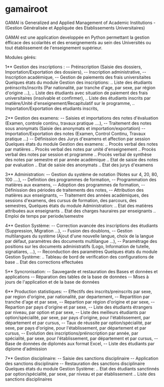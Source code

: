 # gamairoot
GAMAI is Generalized and Applied Management of Academic Institutions - (Gestion Généralisée et Appliquée des Etablissements Universitaires)

GAMAI est une application developpée en Python permettant la gestion éfficace des scolarités et des enseignements au sein des Universités ou tout établissement de l'enseignement supérieur.

Modules gérés:

1** Gestion des inscriptions :
   -- Préinscription (Saisie des dossiers, Importation/Exportation des dossiers),
   -- Inscription administrative,
   -- Inscription académique,
   -- Gestion de paiements des frais universitaites
   Quelques états du module Gestion des inscriptions:
     .. Liste des étudiants préinscrits/inscrits (Par nationalité, par tranche d'age, par sexe, par région d'origine ...),
     .. Liste des étudiants avec situation de paiement des frais universitaires (insolvable et confirmer),
     .. Liste des étudiants inscrits par matière/Unité d'enseignement/Recapitulatif sur le programme,
     .. Importation/Exportation des etudiants inscrits,
  
2** Gestion des examens:
   -- Saisies et importations des notes d'évaluation (Examen, controle continu, travaux pratique ....), 
   -- Traitement des notes sous anonymats (Saisie des anonymats et importation/exportation)
   -- Importation/Exportation des notes (Examen, Control Continu, Travaux pratique ...)
   -- Définission des Jurys d'examens et affection par session
   Quelques états du module Gestion des examens:
     .. Procès verbal des notes par matières
     .. Procès verbal des notes par unité d'enseignement
     .. Procès verbal des notes par session et programme
     .. Procès verbal de synthèse des notes par semestre et par année académique
     .. Etat de saisie des notes par evaluation
     .. Etat de saisie des anonymats
     .. Etat des jurys d'examens
     
3** Administration:
   -- Gestion du système de notation (Notes sur 4, 20, 80, 100 ....),
   -- Definition des programmes de formation,
   -- Programmation des matières aux examens,
   -- Adoption des programmes de formation,
   -- Définission des périodes de traitements des notes,
   -- Attribution des matières aux enseignants,
   -- Traitement des années académiques, des sessions d'examens, des cursus de formation, des parcours, des semestres,
    Quelques états du module Administration:
     .. Etat des matières attribuées aux enseignants
     .. Etat des charges hauraires par enseignants
     .. Emploi de temps par periode/semestre
     
4** Gestion Système:
   -- Correction avancée des inscriptions des étudiants (Suppression, Migration ...),
   -- Fusion des doublons,
   -- Gestion multilangues du système (Ajout d'une nouvelle langue, choix de la langue par défaut, paramètres des documents multilangue ...),
   -- Paramétrage des positions sur les documents administratifs (Logo, Information de tutelle, signatiares, ...),
   -- Reconduction des paramètres
   Quelques états du module Gestion Système:
     .. Tableau de bord de verification des configurations de base
     .. Etat des corrections effectuées
     
5** Syncronisation: 
   -- Sauvegarde et restauration des Bases et données et applications
   -- Réparation des tables de la base de données
   -- Mises à jours de l'application et de la base de données

6** Production statistiques:
   -- Effectifs des inscrits/preinscrits par sexe, par region d'origine, par nationalité, par departement,
   -- Repartition par tranche d'age et par sexe,
   -- Repartion par région d'origine et par sexe,
   -- Repartion par pays d'origine et par sexe,
   -- Liste des étudiants étrangers par niveau, par option et par sexe,
   -- Liste des meilleurs étudiants par option/spécialité, par sexe, par pays d'origine, pour l'établissement, par département et par cursus,
   -- Taux de réussite par option/spécialité, par sexe, par pays d'origine, pour l'établissement, par département et par cursus,
   -- Evolution des inscriptions/préinscription par année, par spécialité, par sexe, pour l'établissement, par département et par cursus,
   -- Base de données de diplomés aux format Excel,
   -- Liste des étudiants par diplome d'admission
     
7** Gestion disciplinaire:
   -- Saisie des sanctions disciplinaire
   -- Application des sanctions disciplinaire
   -- Restauration des sanctions disciplinaire
   Quelques états du module Gestion Système:
     .. Etat des étudiants sanctinnés par option/spécialité, par sexe, par niveau et par établissement
     .. Liste des sanctions disciplinaires
     
